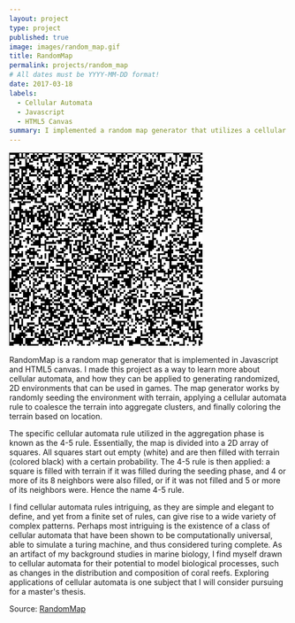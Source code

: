 ```yaml
---
layout: project
type: project
published: true
image: images/random_map.gif
title: RandomMap
permalink: projects/random_map
# All dates must be YYYY-MM-DD format!
date: 2017-03-18
labels:
  - Cellular Automata
  - Javascript
  - HTML5 Canvas
summary: I implemented a random map generator that utilizes a cellular automata rule to generate a random terrain.
---
```


<img class="ui medium right floated rounded image" src="../images/random_map.gif">

RandomMap is a random map generator that is implemented in Javascript and HTML5 canvas. I made this project as a way to learn more about cellular automata, and how they can be applied to generating randomized, 2D environments that can be used in games. The map generator works by randomly seeding the environment with terrain, applying a cellular automata rule to coalesce the terrain into aggregate clusters, and finally coloring the terrain based on location.

The specific cellular automata rule utilized in the aggregation phase is known as the 4-5 rule. Essentially, the map is divided into a 2D array of squares. All squares start out empty (white) and are then filled with terrain (colored black) with a certain probability. The 4-5 rule is then applied: a square is filled with terrain if it was filled during the seeding phase, and 4 or more of its 8 neighbors were also filled, or if it was not filled and 5 or more of its neighbors were. Hence the name 4-5 rule.

I find cellular automata rules intriguing, as they are simple and elegant to define, and yet from a finite set of rules, can give rise to a wide variety of complex patterns. Perhaps most intriguing is the existence of a class of cellular automata that have been shown to be computationally universal, able to simulate a turing machine, and thus considered turing complete. As an artifact of my background studies in marine biology, I find myself drawn to cellular automata for their potential to model biological processes, such as changes in the distribution and composition of coral reefs. Exploring applications of cellular automata is one subject that I will consider pursuing for a master's thesis.

Source: <a href="https://github.com/btwooton/RandomMap"><i class="large github icon"></i>RandomMap</a>
